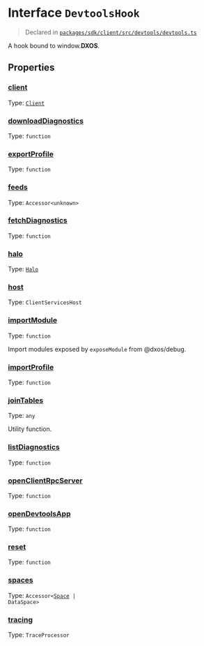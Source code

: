 # Interface `DevtoolsHook`
> Declared in [`packages/sdk/client/src/devtools/devtools.ts`]()

A hook bound to window.__DXOS__.
## Properties
### [client](https://github.com/dxos/dxos/blob/5edae0c63/packages/sdk/client/src/devtools/devtools.ts#L25)
Type: <code>[Client](/api/@dxos/client/classes/Client)</code>



### [downloadDiagnostics](https://github.com/dxos/dxos/blob/5edae0c63/packages/sdk/client/src/devtools/devtools.ts#L38)
Type: <code>function</code>



### [exportProfile](https://github.com/dxos/dxos/blob/5edae0c63/packages/sdk/client/src/devtools/devtools.ts#L51)
Type: <code>function</code>



### [feeds](https://github.com/dxos/dxos/blob/5edae0c63/packages/sdk/client/src/devtools/devtools.ts#L31)
Type: <code>Accessor&lt;unknown&gt;</code>



### [fetchDiagnostics](https://github.com/dxos/dxos/blob/5edae0c63/packages/sdk/client/src/devtools/devtools.ts#L49)
Type: <code>function</code>



### [halo](https://github.com/dxos/dxos/blob/5edae0c63/packages/sdk/client/src/devtools/devtools.ts#L32)
Type: <code>[Halo](/api/@dxos/client/interfaces/Halo)</code>



### [host](https://github.com/dxos/dxos/blob/5edae0c63/packages/sdk/client/src/devtools/devtools.ts#L26)
Type: <code>ClientServicesHost</code>



### [importModule](https://github.com/dxos/dxos/blob/5edae0c63/packages/sdk/client/src/devtools/devtools.ts#L45)
Type: <code>function</code>

Import modules exposed by  `exposeModule`  from @dxos/debug.

### [importProfile](https://github.com/dxos/dxos/blob/5edae0c63/packages/sdk/client/src/devtools/devtools.ts#L53)
Type: <code>function</code>



### [joinTables](https://github.com/dxos/dxos/blob/5edae0c63/packages/sdk/client/src/devtools/devtools.ts#L58)
Type: <code>any</code>

Utility function.

### [listDiagnostics](https://github.com/dxos/dxos/blob/5edae0c63/packages/sdk/client/src/devtools/devtools.ts#L47)
Type: <code>function</code>



### [openClientRpcServer](https://github.com/dxos/dxos/blob/5edae0c63/packages/sdk/client/src/devtools/devtools.ts#L34)
Type: <code>function</code>



### [openDevtoolsApp](https://github.com/dxos/dxos/blob/5edae0c63/packages/sdk/client/src/devtools/devtools.ts#L36)
Type: <code>function</code>



### [reset](https://github.com/dxos/dxos/blob/5edae0c63/packages/sdk/client/src/devtools/devtools.ts#L40)
Type: <code>function</code>



### [spaces](https://github.com/dxos/dxos/blob/5edae0c63/packages/sdk/client/src/devtools/devtools.ts#L30)
Type: <code>Accessor&lt;[Space](/api/@dxos/client/interfaces/Space) | DataSpace&gt;</code>



### [tracing](https://github.com/dxos/dxos/blob/5edae0c63/packages/sdk/client/src/devtools/devtools.ts#L28)
Type: <code>TraceProcessor</code>



    